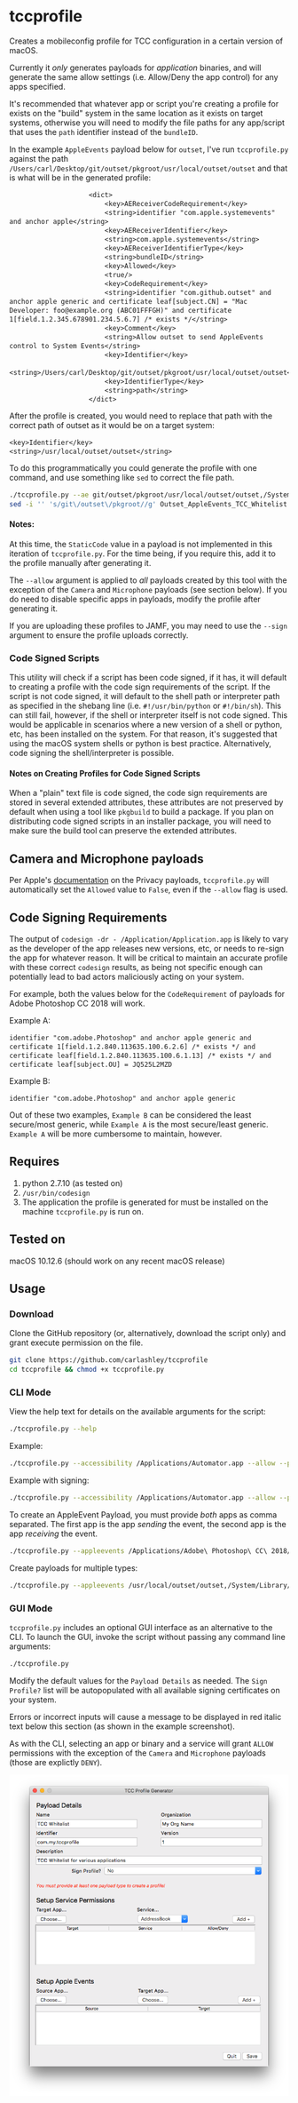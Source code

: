 # tccprofile
Creates a mobileconfig profile for TCC configuration in a certain version of macOS.

Currently it _only_ generates payloads for _application_ binaries, and will generate the same allow settings (i.e. Allow/Deny the app control) for any apps specified.

It's recommended that whatever app or script you're creating a profile for exists on the "build" system in the same location as it exists on target systems, otherwise you will need to modify the file paths for any app/script that uses the `path` identifier instead of the `bundleID`.

In the example `AppleEvents` payload below for `outset`, I've run `tccprofile.py` against the path `/Users/carl/Desktop/git/outset/pkgroot/usr/local/outset/outset` and that is what will be in the generated profile:
```
					<dict>
						<key>AEReceiverCodeRequirement</key>
						<string>identifier "com.apple.systemevents" and anchor apple</string>
						<key>AEReceiverIdentifier</key>
						<string>com.apple.systemevents</string>
						<key>AEReceiverIdentifierType</key>
						<string>bundleID</string>
						<key>Allowed</key>
						<true/>
						<key>CodeRequirement</key>
						<string>identifier "com.github.outset" and anchor apple generic and certificate leaf[subject.CN] = "Mac Developer: foo@example.org (ABC01FFFGH)" and certificate 1[field.1.2.345.678901.234.5.6.7] /* exists */</string>
						<key>Comment</key>
						<string>Allow outset to send AppleEvents control to System Events</string>
						<key>Identifier</key>
						<string>/Users/carl/Desktop/git/outset/pkgroot/usr/local/outset/outset</string>
						<key>IdentifierType</key>
						<string>path</string>
					</dict>

```

After the profile is created, you would need to replace that path with the correct path of outset as it would be on a target system:
```
<key>Identifier</key>
<string>/usr/local/outset/outset</string>
```

To do this programmatically you could generate the profile with one command, and use something like `sed` to correct the file path.
```bash
./tccprofile.py --ae git/outset/pkgroot/usr/local/outset/outset,/System/Library/CoreServices/System\ Events.app --allow --pd="Outset AppleEvents TCC Whitelist"  --pi="com.github.carlashley" --pn="Outset AppleEvents Control"  --po="My Great Company" --pv=1  -o Outset_AppleEvents_TCC_Whitelist.mobileconfig
sed -i '' 's/git\/outset\/pkgroot//g' Outset_AppleEvents_TCC_Whitelist.mobileconfig
```

#### Notes:
At this time, the `StaticCode` value in a payload is not implemented in this iteration of `tccprofile.py`. For the time being, if you require this, add it to the profile manually after generating it.

The `--allow` argument is applied to _all_ payloads created by this tool with the exception of the `Camera` and `Microphone` payloads (see section below). If you do need to disable specific apps in payloads, modify the profile after generating it.

If you are uploading these profiles to JAMF, you may need to use the `--sign` argument to ensure the profile uploads correctly.

### Code Signed Scripts
This utility will check if a script has been code signed, if it has, it will default to creating a profile with the code sign requirements of the script. If the script is not code signed, it will default to the shell path or interpreter path as specified in the shebang line (i.e. `#!/usr/bin/python` or `#!/bin/sh`). This can still fail, however, if the shell or interpreter itself is not code signed. This would be applicable in scenarios where a new version of a shell or python, etc, has been installed on the system. For that reason, it's suggested that using the macOS system shells or python is best practice. Alternatively, code signing the shell/interpreter is possible.

#### Notes on Creating Profiles for Code Signed Scripts
When a "plain" text file is code signed, the code sign requirements are stored in several extended attributes, these attributes are not preserved by default when using a tool like `pkgbuild` to build a package. If you plan on distributing code signed scripts in an installer package, you will need to make sure the build tool can preserve the extended attributes.


## Camera and Microphone payloads
Per Apple's [documentation](https://developer.apple.com/enterprise/documentation/Configuration-Profile-Reference.pdf) on the Privacy payloads, `tccprofile.py` will automatically set the `Allowed` value to `False`, even if the `--allow` flag is used.

## Code Signing Requirements
The output of `codesign -dr - /Application/Application.app` is likely to vary as the developer of the app releases new versions, etc, or needs to re-sign the app for whatever reason. It will be critical to maintain an accurate profile with these correct `codesign` results, as being not specific enough can potentially lead to bad actors maliciously acting on your system.

For example, both the values below for the `CodeRequirement` of payloads for Adobe Photoshop CC 2018 will work.

Example A:

```
identifier "com.adobe.Photoshop" and anchor apple generic and certificate 1[field.1.2.840.113635.100.6.2.6] /* exists */ and certificate leaf[field.1.2.840.113635.100.6.1.13] /* exists */ and certificate leaf[subject.OU] = JQ525L2MZD
```
Example B:

```
identifier "com.adobe.Photoshop" and anchor apple generic
```

Out of these two examples, `Example B` can be considered the least secure/most generic, while `Example A` is the most secure/least generic. `Example A` will be more cumbersome to maintain, however.

## Requires
1. python 2.7.10 (as tested on)
1. `/usr/bin/codesign`
1. The application the profile is generated for must be installed on the machine `tccprofile.py` is run on.

## Tested on
macOS 10.12.6 (should work on any recent macOS release)

## Usage

### Download

Clone the GitHub repository (or, alternatively, download the script only) and grant execute permission on the file.

```bash
git clone https://github.com/carlashley/tccprofile
cd tccprofile && chmod +x tccprofile.py
```

### CLI Mode

View the help text for details on the available arguments for the script:

```bash
./tccprofile.py --help
```

Example:

```bash
./tccprofile.py --accessibility /Applications/Automator.app --allow --payload-description="Whitelist Apps" --payload-identifier="com.github.carlashley" --payload-name="TCC Whitelist" --payload-org="My Great Company" --payload-version="1" -o TCC_Accessibility_Profile_20180816_v1.mobileconfig
```

Example with signing:

```bash
./tccprofile.py --accessibility /Applications/Automator.app --allow --payload-description="Whitelist Apps" --payload-identifier="com.github.carlashley" --payload-name="TCC Whitelist" --payload-org="My Great Company" --payload-version="1" -o TCC_Accessibility_Profile_20180816_v1.mobileconfig --sign="Certificate Name"
```

To create an AppleEvent Payload, you must provide _both_ apps as comma separated. The first app is the app _sending_ the event, the second app is the app _receiving_ the event.

```bash
./tccprofile.py --appleevents /Applications/Adobe\ Photoshop\ CC\ 2018/Adobe\ Photoshop\ CC\ 2018.app,/System/Library/CoreServices/Finder.app --payload-description="TCC Whitelist for Adobe Photoshop" --payload-name="TCC Whitelist" --payload-org="My Great Company" --payload-version=1 --payload-identifier="com.carlashley.github" -o Adobe_Photoshop_TCC.mobileconfig --allow --sign="Certificate Name"
```

Create payloads for multiple types:

```bash
./tccprofile.py --appleevents /usr/local/outset/outset,/System/Library/CoreServices/System\ Events.app --allfiles /Applications/Utilities/Terminal.app /usr/sbin/installer --accessibility /Applications/Adobe\ Photoshop\ CC\ 2018/Adobe\ Photoshop\ CC\ 2018.app --payload-description="TCC Whitelist for various applications" --payload-name="TCC Whitelist" --payload-org="My Great Company" --payload-version=1 --payload-identifier="com.carlashley.github" -o TCC_Whitelists.mobileconfig --allow --sign="Certificate Name"
```

### GUI Mode

`tccprofile.py` includes an optional GUI interface as an alternative to the CLI. To launch the GUI, invoke the script without passing any command line arguments:

```bash
./tccprofile.py
```

Modify the default values for the `Payload Details` as needed. The `Sign Profile?` list will be autopopulated with all available signing certificates on your system.

Errors or incorrect inputs will cause a message to be displayed in red italic text below this section (as shown in the example screenshot).

As with the CLI, selecting an app or binary and a service will grant `ALLOW` permissions with the exception of the `Camera` and `Microphone` payloads (those are explictly `DENY`).

![TCC Profile GUI](images/tccprofile_gui.png)
